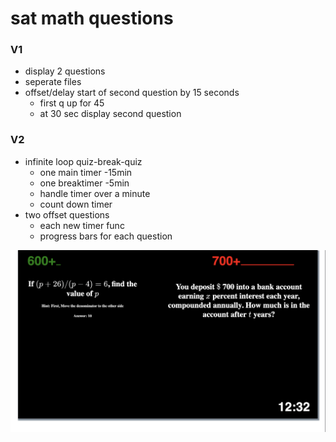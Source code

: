 # sat math questions

### V1
- display 2 questions
- seperate files
- offset/delay start of second question by 15 seconds
    - first q up for 45
    - at 30 sec display second question

### V2
- infinite loop quiz-break-quiz
    - one main timer -15min
    - one breaktimer -5min
    - handle timer over a minute
    - count down timer
- two offset questions
    - each new timer func
    - progress bars for each question

![quiz screenshot](./assets/quiz.png)
